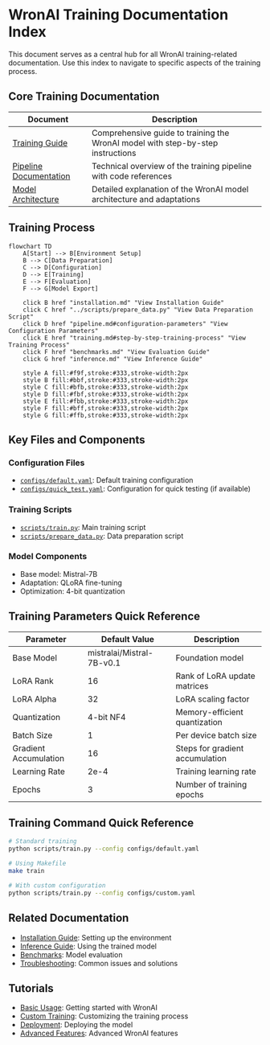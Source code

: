 # WronAI Training Documentation Index

This document serves as a central hub for all WronAI training-related documentation. Use this index to navigate to specific aspects of the training process.

## Core Training Documentation

| Document | Description |
|----------|-------------|
| [Training Guide](training.md) | Comprehensive guide to training the WronAI model with step-by-step instructions |
| [Pipeline Documentation](pipeline.md) | Technical overview of the training pipeline with code references |
| [Model Architecture](model_architecture.md) | Detailed explanation of the WronAI model architecture and adaptations |

## Training Process

```mermaid
flowchart TD
    A[Start] --> B[Environment Setup]
    B --> C[Data Preparation]
    C --> D[Configuration]
    D --> E[Training]
    E --> F[Evaluation]
    F --> G[Model Export]
    
    click B href "installation.md" "View Installation Guide"
    click C href "../scripts/prepare_data.py" "View Data Preparation Script"
    click D href "pipeline.md#configuration-parameters" "View Configuration Parameters"
    click E href "training.md#step-by-step-training-process" "View Training Process"
    click F href "benchmarks.md" "View Evaluation Guide"
    click G href "inference.md" "View Inference Guide"
    
    style A fill:#f9f,stroke:#333,stroke-width:2px
    style B fill:#bbf,stroke:#333,stroke-width:2px
    style C fill:#bfb,stroke:#333,stroke-width:2px
    style D fill:#fbf,stroke:#333,stroke-width:2px
    style E fill:#fbb,stroke:#333,stroke-width:2px
    style F fill:#bff,stroke:#333,stroke-width:2px
    style G fill:#ffb,stroke:#333,stroke-width:2px
```

## Key Files and Components

### Configuration Files

- [`configs/default.yaml`](../configs/default.yaml): Default training configuration
- [`configs/quick_test.yaml`](../configs/quick_test.yaml): Configuration for quick testing (if available)

### Training Scripts

- [`scripts/train.py`](../scripts/train.py): Main training script
- [`scripts/prepare_data.py`](../scripts/prepare_data.py): Data preparation script

### Model Components

- Base model: Mistral-7B
- Adaptation: QLoRA fine-tuning
- Optimization: 4-bit quantization

## Training Parameters Quick Reference

| Parameter | Default Value | Description |
|-----------|---------------|-------------|
| Base Model | mistralai/Mistral-7B-v0.1 | Foundation model |
| LoRA Rank | 16 | Rank of LoRA update matrices |
| LoRA Alpha | 32 | LoRA scaling factor |
| Quantization | 4-bit NF4 | Memory-efficient quantization |
| Batch Size | 1 | Per device batch size |
| Gradient Accumulation | 16 | Steps for gradient accumulation |
| Learning Rate | 2e-4 | Training learning rate |
| Epochs | 3 | Number of training epochs |

## Training Command Quick Reference

```bash
# Standard training
python scripts/train.py --config configs/default.yaml

# Using Makefile
make train

# With custom configuration
python scripts/train.py --config configs/custom.yaml
```

## Related Documentation

- [Installation Guide](installation.md): Setting up the environment
- [Inference Guide](inference.md): Using the trained model
- [Benchmarks](benchmarks.md): Model evaluation
- [Troubleshooting](troubleshooting.md): Common issues and solutions

## Tutorials

- [Basic Usage](tutorials/01_basic_usage.md): Getting started with WronAI
- [Custom Training](tutorials/02_custom_training.md): Customizing the training process
- [Deployment](tutorials/03_deployment.md): Deploying the model
- [Advanced Features](tutorials/04_advanced_features.md): Advanced WronAI features

